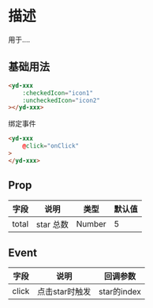 # 描述

用于....

## 基础用法

```html
<yd-xxx 
    :checkedIcon="icon1"
    :uncheckedIcon="icon2"
></yd-xxx>
```


绑定事件

```html
<yd-xxx 
    @click="onClick"
>
</yd-xxx>
```


## Prop

| 字段 | 说明 | 类型 | 默认值
| ----- | ----- | ----- | -----
| total | star 总数 | Number | 5


## Event
| 字段 | 说明 | 回调参数 
|----- | ----- | ----- 
| click | 点击star时触发 | star的index